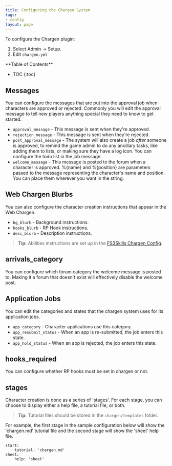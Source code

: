 ```yaml
---
title: Configuring the Chargen System
tags:
- config
layout: page
---
```


To configure the Chargen plugin:

1. Select Admin -> Setup.
2. Edit `chargen.yml`

<div id="inline_toc" markdown="1">
**Table of Contents**

* TOC
{:toc}
</div>

## Messages

You can configure the messages that are put into the approval job when characters are approved or rejected.  Commonly you will edit the approval message to tell new players anything special they need to know to get started.

* `approval_message` - This message is sent when they're approved.
* `rejection_message` - This message is sent when they're rejected.
* `post_approval_message` - The system will also create a job *after* someone is approved, to remind the game admin to do any ancillary tasks, like adding them to lists, or making sure they have a log icon.  You can configure the todo list in the job message.
* `welcome_message` - This message is posted to the forum when a character is approved.  %{name} and %{position} are parameters passed to the message representing the character's name and position.  You can place them wherever you want in the string.

## Web Chargen Blurbs

You can also configure the character creation instructions that appear in the Web Chargen.

* `bg_blurb` - Background instructions.
* `hooks_blurb` - RP Hook instructions.
* `desc_blurb` - Description instructions.

> <i class="fa fa-info-circle"></i> **Tip:** Abilities instructions are set up in the [FS3Skills Chargen Config](/tutorials/config/fs3skills_chargen).

## arrivals_category

You can configure which forum category the welcome message is posted to.  Making it a forum that doesn't exist will effectively disable the welcome post.

## Application  Jobs

You can edit the categories and states that the chargen system uses for its application jobs.

* `app_category` - Character applications use this category.
* `app_resubmit_status` - When an app is re-submitted, the job enters this state.
* `app_hold_status` - When an app is rejected, the job enters this state.

## hooks_required

You can configure whether RP hooks must be set in chargen or not.

## stages

Character creation is done as a series of 'stages'.  For each stage, you can choose to display either a help file, a tutorial file, or both.

> <i class="fa fa-info-circle"></i> **Tip:** Tutorial files should be stored in the `chargen/templates` folder.

For example, the first stage in the sample configuration below will show the 'chargen.md' tutorial file and the second stage will show the 'sheet' help file.

    start:
        tutorial: 'chargen.md'
    sheet:
        help: 'sheet'
